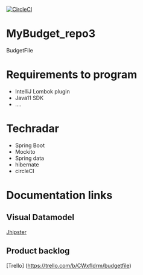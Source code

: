 [![CircleCI](https://circleci.com/gh/AnnelyseBe/MyBudget_repo3.svg?style=svg)](https://circleci.com/gh/AnnelyseBe/MyBudget_repo3)

# MyBudget_repo3
BudgetFile

# Requirements to program
* IntelliJ Lombok plugin
* Java11 SDK
* ....

# Techradar
* Spring Boot
* Mockito
* Spring data
* hibernate
* circleCI



# Documentation links
## Visual Datamodel
[Jhipster](https://start.jhipster.tech/jdl-studio/#!/view/63311fb0-1759-4c63-8335-8e8d95b74c04)

## Product backlog
[Trello] (https://trello.com/b/CWxfIdrm/budgetfile)

